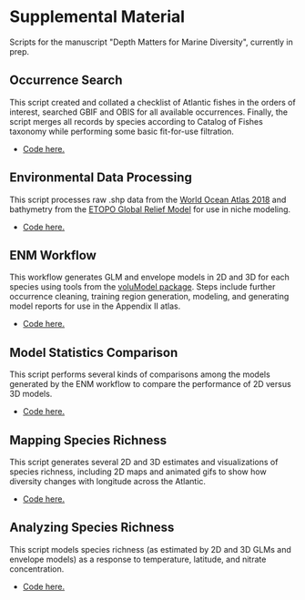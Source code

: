 # Supplemental Material
Scripts for the manuscript "Depth Matters for Marine Diversity", currently in prep.

## Occurrence Search
This script created and collated a checklist of Atlantic fishes in the orders of interest, searched GBIF and OBIS for all available occurrences. Finally, the script merges all records by species according to Catalog of Fishes taxonomy while performing some basic fit-for-use filtration.
* [Code here.](https://github.com/hannahlowens/3DFishRichness/blob/main/1_OccurrenceSearch.R)

## Environmental Data Processing
This script processes raw .shp data from the [World Ocean Atlas 2018](https://www.ncei.noaa.gov/products/world-ocean-atlas) and bathymetry from the [ETOPO Global Relief Model](https://www.ncei.noaa.gov/products/etopo-global-relief-model) for use in niche modeling.
* [Code here.](https://github.com/hannahlowens/3DFishRichness/blob/main/2_EnvironmentalDataProcessing.R)

## ENM Workflow
This workflow generates GLM and envelope models in 2D and 3D for each species using tools from the [voluModel package](https://cran.r-project.org/package=voluModel). Steps include further occurrence cleaning, training region generation, modeling, and generating model reports for use in the Appendix II atlas.
* [Code here.](https://github.com/hannahlowens/3DFishRichness/blob/main/3_ENMWorkflow.R)

## Model Statistics Comparison
This script performs several kinds of comparisons among the models generated by the ENM workflow to compare the performance of 2D versus 3D models. 
* [Code here.](https://github.com/hannahlowens/3DFishRichness/blob/main/4_ModelStatComparisons.R)

## Mapping Species Richness
This script generates several 2D and 3D estimates and visualizations of species richness, including 2D maps and animated gifs to show how diversity changes with longitude across the Atlantic.
* [Code here.](https://github.com/hannahlowens/3DFishRichness/blob/main/5_SpeciesRichnessMapping.R)

## Analyzing Species Richness
This script models species richness (as estimated by 2D and 3D GLMs and envelope models) as a response to temperature, latitude, and nitrate concentration. 
* [Code here.](https://github.com/hannahlowens/3DFishRichness/blob/main/6_SpeciesRichnessAnalysis.R)
